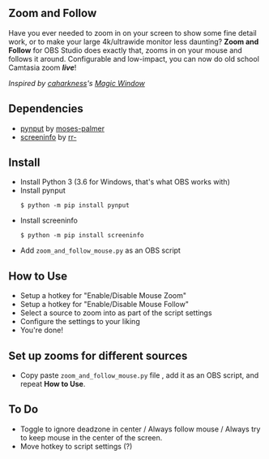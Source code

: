 Zoom and Follow
---------------
Have you ever needed to zoom in on your screen to show some fine detail work, or to make your large 4k/ultrawide monitor less daunting? **Zoom and Follow** for OBS Studio does exactly that, zooms in on your mouse and follows it around. Configurable and low-impact, you can now do old school Camtasia zoom ***live***!

*Inspired by [caharkness](https://obsproject.com/forum/members/caharkness.153928/)'s [Magic Window](https://obsproject.com/forum/threads/magic-window.107614/)*


Dependencies
------------
- [pynput](https://github.com/moses-palmer/pynput) by [moses-palmer](https://github.com/moses-palmer)
- [screeninfo](https://github.com/rr-/screeninfo) by [rr-](https://github.com/rr-)

Install
-------
- Install Python 3 (3.6 for Windows, that's what OBS works with)
- Install pynput 
  ```console 
  $ python -m pip install pynput
  ```
- Install screeninfo
  ```console 
  $ python -m pip install screeninfo
  ```
- Add `zoom_and_follow_mouse.py` as an OBS script

How to Use
----------
- Setup a hotkey for "Enable/Disable Mouse Zoom"
- Setup a hotkey for "Enable/Disable Mouse Follow"
- Select a source to zoom into as part of the script settings
- Configure the settings to your liking
- You're done!

Set up zooms for different sources
---
- Copy paste `zoom_and_follow_mouse.py` file , add it as an OBS script, and repeat **How to Use**.

To Do
-----
- Toggle to ignore deadzone in center / Always follow mouse / Always try to keep mouse in the center of the screen.
- Move hotkey to script settings (?)
